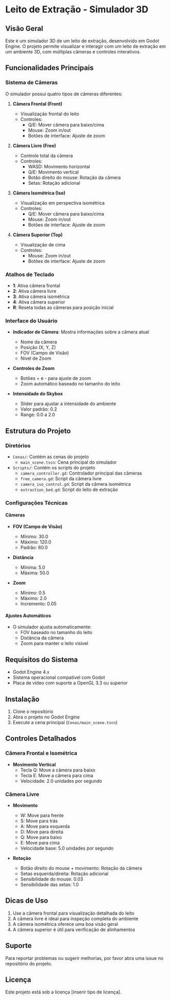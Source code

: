 # Leito de Extração - Simulador 3D

## Visão Geral
Este é um simulador 3D de um leito de extração, desenvolvido em Godot Engine. O projeto permite visualizar e interagir com um leito de extração em um ambiente 3D, com múltiplas câmeras e controles interativos.

## Funcionalidades Principais

### Sistema de Câmeras
O simulador possui quatro tipos de câmeras diferentes:

1. **Câmera Frontal (Front)**
   - Visualização frontal do leito
   - Controles:
     - Q/E: Mover câmera para baixo/cima
     - Mouse: Zoom in/out
     - Botões de interface: Ajuste de zoom

2. **Câmera Livre (Free)**
   - Controle total da câmera
   - Controles:
     - WASD: Movimento horizontal
     - Q/E: Movimento vertical
     - Botão direito do mouse: Rotação da câmera
     - Setas: Rotação adicional

3. **Câmera Isométrica (Iso)**
   - Visualização em perspectiva isométrica
   - Controles:
     - Q/E: Mover câmera para baixo/cima
     - Mouse: Zoom in/out
     - Botões de interface: Ajuste de zoom

4. **Câmera Superior (Top)**
   - Visualização de cima
   - Controles:
     - Mouse: Zoom in/out
     - Botões de interface: Ajuste de zoom

### Atalhos de Teclado
- **1**: Ativa câmera frontal
- **2**: Ativa câmera livre
- **3**: Ativa câmera isométrica
- **4**: Ativa câmera superior
- **R**: Reseta todas as câmeras para posição inicial

### Interface do Usuário
- **Indicador de Câmera**: Mostra informações sobre a câmera atual
  - Nome da câmera
  - Posição (X, Y, Z)
  - FOV (Campo de Visão)
  - Nível de Zoom

- **Controles de Zoom**
  - Botões + e - para ajuste de zoom
  - Zoom automático baseado no tamanho do leito

- **Intensidade do Skybox**
  - Slider para ajustar a intensidade do ambiente
  - Valor padrão: 0.2
  - Range: 0.0 a 2.0

## Estrutura do Projeto

### Diretórios
- `Cenas/`: Contém as cenas do projeto
  - `main_scene.tscn`: Cena principal do simulador
- `Scripts/`: Contém os scripts do projeto
  - `camera_controller.gd`: Controlador principal das câmeras
  - `free_camera.gd`: Script da câmera livre
  - `camera_iso_control.gd`: Script da câmera isométrica
  - `extraction_bed.gd`: Script do leito de extração

### Configurações Técnicas

#### Câmeras
- **FOV (Campo de Visão)**
  - Mínimo: 30.0
  - Máximo: 120.0
  - Padrão: 60.0

- **Distância**
  - Mínima: 5.0
  - Máxima: 50.0

- **Zoom**
  - Mínimo: 0.5
  - Máximo: 2.0
  - Incremento: 0.05

#### Ajustes Automáticos
- O simulador ajusta automaticamente:
  - FOV baseado no tamanho do leito
  - Distância da câmera
  - Zoom para manter o leito visível

## Requisitos do Sistema
- Godot Engine 4.x
- Sistema operacional compatível com Godot
- Placa de vídeo com suporte a OpenGL 3.3 ou superior

## Instalação
1. Clone o repositório
2. Abra o projeto no Godot Engine
3. Execute a cena principal (`Cenas/main_scene.tscn`)

## Controles Detalhados

### Câmera Frontal e Isométrica
- **Movimento Vertical**
  - Tecla Q: Move a câmera para baixo
  - Tecla E: Move a câmera para cima
  - Velocidade: 2.0 unidades por segundo

### Câmera Livre
- **Movimento**
  - W: Move para frente
  - S: Move para trás
  - A: Move para esquerda
  - D: Move para direita
  - Q: Move para baixo
  - E: Move para cima
  - Velocidade base: 5.0 unidades por segundo

- **Rotação**
  - Botão direito do mouse + movimento: Rotação da câmera
  - Setas esquerda/direita: Rotação adicional
  - Sensibilidade do mouse: 0.03
  - Sensibilidade das setas: 1.0

## Dicas de Uso
1. Use a câmera frontal para visualização detalhada do leito
2. A câmera livre é ideal para inspeção completa do ambiente
3. A câmera isométrica oferece uma boa visão geral
4. A câmera superior é útil para verificação de alinhamentos

## Suporte
Para reportar problemas ou sugerir melhorias, por favor abra uma issue no repositório do projeto.

## Licença
Este projeto está sob a licença [inserir tipo de licença]. 